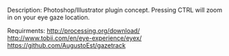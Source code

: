 Description:
Photoshop/Illustrator plugin concept. Pressing CTRL will zoom in on your eye gaze location.

Requirments:
http://processing.org/download/
http://www.tobii.com/en/eye-experience/eyex/
https://github.com/AugustoEst/gazetrack
